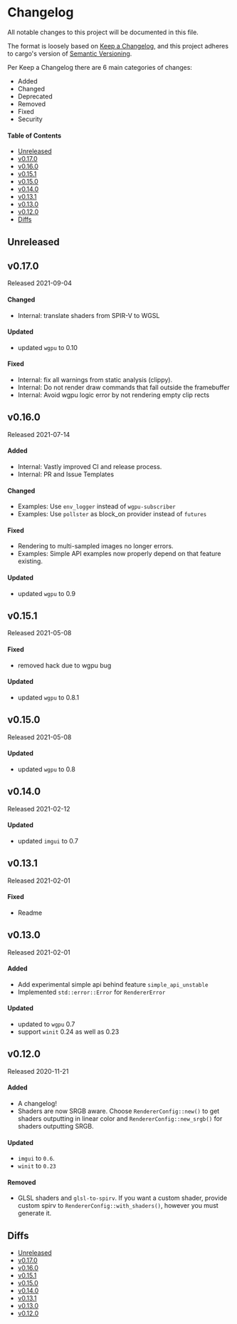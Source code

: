 # Changelog

All notable changes to this project will be documented in this file.

The format is loosely based on [Keep a Changelog](https://keepachangelog.com/en/1.0.0/),
and this project adheres to cargo's version of [Semantic Versioning](https://semver.org/spec/v2.0.0.html).

Per Keep a Changelog there are 6 main categories of changes:
- Added
- Changed
- Deprecated
- Removed
- Fixed
- Security

#### Table of Contents

- [Unreleased](#unreleased)
- [v0.17.0](#v0170)
- [v0.16.0](#v0160)
- [v0.15.1](#v0151)
- [v0.15.0](#v0150)
- [v0.14.0](#v0140)
- [v0.13.1](#v0131)
- [v0.13.0](#v0130)
- [v0.12.0](#v0120)
- [Diffs](#diffs)

## Unreleased

## v0.17.0

Released 2021-09-04

#### Changed
- Internal: translate shaders from SPIR-V to WGSL

#### Updated
- updated `wgpu` to 0.10

#### Fixed
- Internal: fix all warnings from static analysis (clippy).
- Internal: Do not render draw commands that fall outside the framebuffer
- Internal: Avoid wgpu logic error by not rendering empty clip rects

## v0.16.0

Released 2021-07-14

#### Added
- Internal: Vastly improved CI and release process.
- Internal: PR and Issue Templates

#### Changed
- Examples: Use `env_logger` instead of `wgpu-subscriber`
- Examples: Use `pollster` as block_on provider instead of `futures`

#### Fixed
- Rendering to multi-sampled images no longer errors.
- Examples: Simple API examples now properly depend on that feature existing.

#### Updated
- updated `wgpu` to 0.9

## v0.15.1

Released 2021-05-08

#### Fixed
- removed hack due to wgpu bug

#### Updated
- updated `wgpu` to 0.8.1

## v0.15.0

Released 2021-05-08

#### Updated
- updated `wgpu` to 0.8

## v0.14.0

Released 2021-02-12

#### Updated
- updated `imgui` to 0.7

## v0.13.1

Released 2021-02-01

#### Fixed
- Readme

## v0.13.0

Released 2021-02-01

#### Added
- Add experimental simple api behind feature `simple_api_unstable`
- Implemented `std::error::Error` for `RendererError`

#### Updated
- updated to `wgpu` 0.7
- support `winit` 0.24 as well as 0.23

## v0.12.0

Released 2020-11-21

#### Added
- A changelog!
- Shaders are now SRGB aware. Choose `RendererConfig::new()` to get shaders outputting in linear color
  and `RendererConfig::new_srgb()` for shaders outputting SRGB.

#### Updated
- `imgui` to `0.6`.
- `winit` to `0.23`

#### Removed
- GLSL shaders and `glsl-to-spirv`. If you want a custom shader, provide custom spirv to `RendererConfig::with_shaders()`, however you must generate it.

## Diffs

- [Unreleased](https://github.com/Yatekii/imgui-wgpu-rs/compare/v0.17.0...HEAD)
- [v0.17.0](https://github.com/Yatekii/imgui-wgpu-rs/compare/v0.16.0...v0.17.0)
- [v0.16.0](https://github.com/Yatekii/imgui-wgpu-rs/compare/v0.15.1...v0.16.0)
- [v0.15.1](https://github.com/Yatekii/imgui-wgpu-rs/compare/v0.15.0...v0.15.1)
- [v0.15.0](https://github.com/Yatekii/imgui-wgpu-rs/compare/v0.14.0...v0.15.0)
- [v0.14.0](https://github.com/Yatekii/imgui-wgpu-rs/compare/v0.13.1...v0.14.0)
- [v0.13.1](https://github.com/Yatekii/imgui-wgpu-rs/compare/v0.13.0...v0.13.1)
- [v0.13.0](https://github.com/Yatekii/imgui-wgpu-rs/compare/v0.12.0...v0.13.0)
- [v0.12.0](https://github.com/Yatekii/imgui-wgpu-rs/compare/v0.11.0...v0.12.0)
